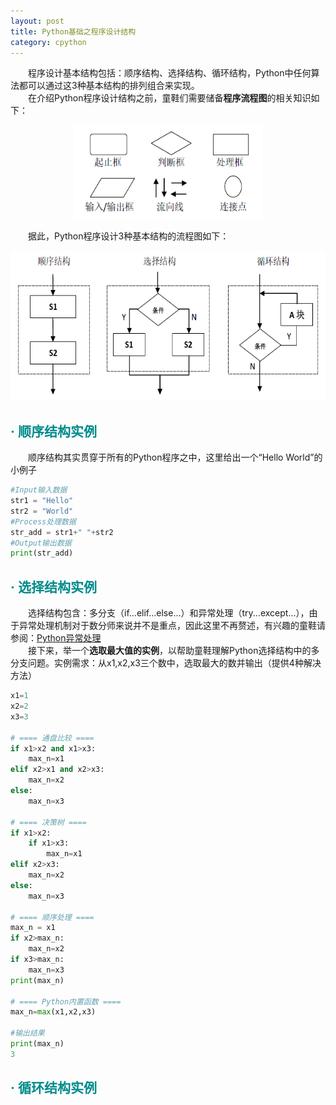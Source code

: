 ```yaml
---
layout: post
title: Python基础之程序设计结构
category: cpython
---
```


&emsp;&emsp;程序设计基本结构包括：顺序结构、选择结构、循环结构，Python中任何算法都可以通过这3种基本结构的排列组合来实现。    
&emsp;&emsp;在介绍Python程序设计结构之前，童鞋们需要储备**程序流程图**的相关知识如下：

<div align="center">
<img width="300" height="150" src="https://raw.githubusercontent.com/carrylaw/IMG/master/img_py/jp9.png" />
</div>

&emsp;&emsp;据此，Python程序设计3种基本结构的流程图如下：

<div align="center">
<img width="550" height="240" src="https://raw.githubusercontent.com/carrylaw/IMG/master/img_py/jp10.png" />
</div>

## **<span style="color:#008B8B">· 顺序结构实例</span>**
&emsp;&emsp;顺序结构其实贯穿于所有的Python程序之中，这里给出一个“Hello World”的小例子

``` python
#Input输入数据
str1 = "Hello"
str2 = "World"
#Process处理数据
str_add = str1+" "+str2
#Output输出数据
print(str_add)
```

## **<span style="color:#008B8B">· 选择结构实例</span>**
&emsp;&emsp;选择结构包含：多分支（if...elif...else...）和异常处理（try...except...），由于异常处理机制对于数分师来说并不是重点，因此这里不再赘述，有兴趣的童鞋请参阅：[Python异常处理](http://www.runoob.com/python/python-exceptions.html)          
&emsp;&emsp;接下来，举一个**选取最大值的实例**，以帮助童鞋理解Python选择结构中的多分支问题。实例需求：从x1,x2,x3三个数中，选取最大的数并输出（提供4种解决方法）
``` python
x1=1
x2=2
x3=3

# ==== 通盘比较 ====
if x1>x2 and x1>x3:
    max_n=x1
elif x2>x1 and x2>x3:
    max_n=x2
else:
    max_n=x3    

# ==== 决策树 ====
if x1>x2:
    if x1>x3:
        max_n=x1
elif x2>x3:
    max_n=x2
else:
    max_n=x3
    
# ==== 顺序处理 ====
max_n = x1
if x2>max_n:
    max_n=x2
if x3>max_n:
    max_n=x3
print(max_n)

# ==== Python内置函数 ====
max_n=max(x1,x2,x3)

#输出结果
print(max_n)
3
```

## **<span style="color:#008B8B">· 循环结构实例</span>**
